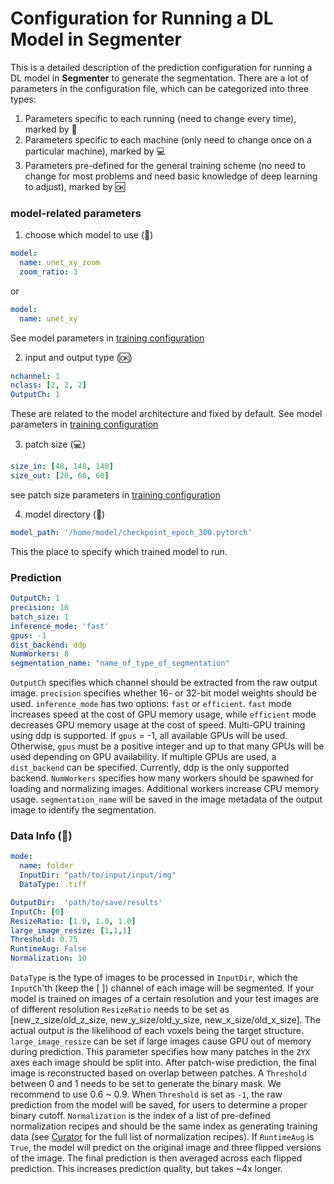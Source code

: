 # Configuration for Running a DL Model in **Segmenter**

This is a detailed description of the prediction configuration for running a DL model in **Segmenter** to generate the segmentation. There are a lot of parameters in the configuration file, which can be categorized into three types:

1. Parameters specific to each running (need to change every time), marked by :pushpin: 
2. Parameters specific to each machine (only need to change once on a particular machine), marked by :computer:
3. Parameters pre-defined for the general training scheme (no need to change for most problems and need basic knowledge of deep learning to adjust), marked by :ok:


### model-related parameters

1. choose which model to use (:pushpin:)
```yaml
model: 
  name: unet_xy_zoom
  zoom_ratio: 3
```
or
```yaml
model: 
  name: unet_xy
```
See model parameters in [training configuration](./doc_train_yaml.md)

2. input and output type (:ok:)
```yaml
nchannel: 1
nclass: [2, 2, 2]
OutputCh: 1
```
These are related to the model architecture and fixed by default. See model parameters in [training configuration](./doc_train_yaml.md)

3. patch size (:computer:)

```yaml 
size_in: [48, 148, 148] 
size_out: [20, 60, 60]
```
see patch size parameters in [training configuration](./doc_train_yaml.md)

4. model directory (:pushpin:)
```yaml
model_path: '/home/model/checkpoint_epoch_300.pytorch'
```
This the place to specify which trained model to run. 

### Prediction 
```yaml
OutputCh: 1 
precision: 16 
batch_size: 1
inference_mode: 'fast'
gpus: -1 
dist_backend: ddp 
NumWorkers: 8 
segmentation_name: "name_of_type_of_segmentation" 
``` 
`OutputCh` specifies which channel should be extracted from the raw output image. `precision` specifies whether 16- or 32-bit model weights should be used. `inference_mode` has two options: `fast` or `efficient`. `fast` mode increases speed at the cost of GPU memory usage, while `efficient` mode decreases GPU memory usage at the cost of speed. Multi-GPU training using ddp is supported. If `gpus` = -1, all available GPUs will be used. Otherwise, `gpus` must be a positive integer and up to that many GPUs will be used depending on GPU availability. If multiple GPUs are used, a `dist_backend` can be specified. Currently, ddp is the only supported backend. `NumWorkers` specifies how many workers should be spawned for loading and normalizing images. Additional workers increase CPU memory usage. `segmentation_name` will be saved in the image metadata of the output image to identify the segmentation. 


### Data Info (:pushpin:)
```yaml
mode:
  name: folder
  InputDir: "path/to/input/input/img"
  DataType: .tiff

OutputDir:  'path/to/save/results'
InputCh: [0]
ResizeRatio: [1.0, 1.0, 1.0]
large_image_resize: [1,1,1]
Threshold: 0.75
RuntimeAug: False
Normalization: 10

```

`DataType` is the type of images to be processed in `InputDir`, which the `InputCh`'th (keep the [ ]) channel of each image will be segmented. If your model is trained on images of a certain resolution and your test images are of different resolution `ResizeRatio` needs to be set as [new_z_size/old_z_size, new_y_size/old_y_size, new_x_size/old_x_size]. The actual output is the likelihood of each voxels being the target structure. `large_image_resize` can be set if large images cause GPU out of memory during prediction. This parameter specifies how many patches in the `ZYX` axes each image should be split into. After patch-wise prediction, the final image is reconstructed based on overlap between patches.  A `Threshold` between 0 and 1 needs to be set to generate the binary mask. We recommend to use 0.6 ~ 0.9. When `Threshold` is set as `-1`, the raw prediction from the model will be saved, for users to determine a proper binary cutoff. `Normalization` is the index of a list of pre-defined normalization recipes and should be the same index as generating training data (see [Curator](./bb2.md) for the full list of normalization recipes). If `RuntimeAug` is `True`, the model will predict on the original image and three flipped versions of the image. The final prediction is then averaged across each flipped prediction. This increases prediction quality, but takes ~4x longer.  
  
  
  